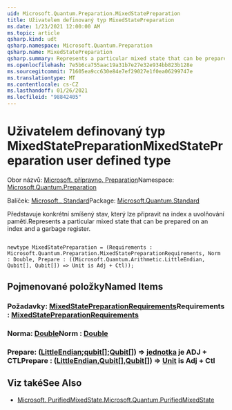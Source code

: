 ```yaml
---
uid: Microsoft.Quantum.Preparation.MixedStatePreparation
title: Uživatelem definovaný typ MixedStatePreparation
ms.date: 1/23/2021 12:00:00 AM
ms.topic: article
qsharp.kind: udt
qsharp.namespace: Microsoft.Quantum.Preparation
qsharp.name: MixedStatePreparation
qsharp.summary: Represents a particular mixed state that can be prepared on an index and a garbage register.
ms.openlocfilehash: 7e5b6ca755aac19a31b7e27e32e934bb823b128e
ms.sourcegitcommit: 71605ea9cc630e84e7ef29027e1f0ea06299747e
ms.translationtype: MT
ms.contentlocale: cs-CZ
ms.lasthandoff: 01/26/2021
ms.locfileid: "98842405"
---
```

# <a name="mixedstatepreparation-user-defined-type"></a><span data-ttu-id="1fc40-102">Uživatelem definovaný typ MixedStatePreparation</span><span class="sxs-lookup"><span data-stu-id="1fc40-102">MixedStatePreparation user defined type</span></span>

<span data-ttu-id="1fc40-103">Obor názvů: [Microsoft. přípravno. Preparation](xref:Microsoft.Quantum.Preparation)</span><span class="sxs-lookup"><span data-stu-id="1fc40-103">Namespace: [Microsoft.Quantum.Preparation](xref:Microsoft.Quantum.Preparation)</span></span>

<span data-ttu-id="1fc40-104">Balíček: [Microsoft.. Standard](https://nuget.org/packages/Microsoft.Quantum.Standard)</span><span class="sxs-lookup"><span data-stu-id="1fc40-104">Package: [Microsoft.Quantum.Standard](https://nuget.org/packages/Microsoft.Quantum.Standard)</span></span>


<span data-ttu-id="1fc40-105">Představuje konkrétní smíšený stav, který lze připravit na index a uvolňování paměti.</span><span class="sxs-lookup"><span data-stu-id="1fc40-105">Represents a particular mixed state that can be prepared on an index and a garbage register.</span></span>

```qsharp

newtype MixedStatePreparation = (Requirements : Microsoft.Quantum.Preparation.MixedStatePreparationRequirements, Norm : Double, Prepare : ((Microsoft.Quantum.Arithmetic.LittleEndian, Qubit[], Qubit[]) => Unit is Adj + Ctl));
```



## <a name="named-items"></a><span data-ttu-id="1fc40-106">Pojmenované položky</span><span class="sxs-lookup"><span data-stu-id="1fc40-106">Named Items</span></span>

### <a name="requirements--mixedstatepreparationrequirements"></a><span data-ttu-id="1fc40-107">Požadavky: [MixedStatePreparationRequirements](xref:Microsoft.Quantum.Preparation.MixedStatePreparationRequirements)</span><span class="sxs-lookup"><span data-stu-id="1fc40-107">Requirements : [MixedStatePreparationRequirements](xref:Microsoft.Quantum.Preparation.MixedStatePreparationRequirements)</span></span>


### <a name="norm--double"></a><span data-ttu-id="1fc40-108">Norma: [Double](xref:microsoft.quantum.lang-ref.double)</span><span class="sxs-lookup"><span data-stu-id="1fc40-108">Norm : [Double](xref:microsoft.quantum.lang-ref.double)</span></span>


### <a name="prepare--littleendianqubitqubit--unit--is-adj--ctl"></a><span data-ttu-id="1fc40-109">Prepare: ([LittleEndian](xref:Microsoft.Quantum.Arithmetic.LittleEndian);[qubit](xref:microsoft.quantum.lang-ref.qubit)[];[Qubit](xref:microsoft.quantum.lang-ref.qubit)[]) => [jednotka](xref:microsoft.quantum.lang-ref.unit)  je ADJ + CTL</span><span class="sxs-lookup"><span data-stu-id="1fc40-109">Prepare : ([LittleEndian](xref:Microsoft.Quantum.Arithmetic.LittleEndian),[Qubit](xref:microsoft.quantum.lang-ref.qubit)[],[Qubit](xref:microsoft.quantum.lang-ref.qubit)[]) => [Unit](xref:microsoft.quantum.lang-ref.unit)  is Adj + Ctl</span></span>



## <a name="see-also"></a><span data-ttu-id="1fc40-110">Viz také</span><span class="sxs-lookup"><span data-stu-id="1fc40-110">See Also</span></span>

- [<span data-ttu-id="1fc40-111">Microsoft. PurifiedMixedState.</span><span class="sxs-lookup"><span data-stu-id="1fc40-111">Microsoft.Quantum.PurifiedMixedState</span></span>](xref:Microsoft.Quantum.PurifiedMixedState)